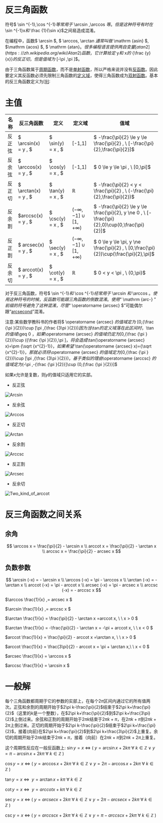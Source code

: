 # 反三角函数

符号$ \sin ^{-1},\cos ^{-1}$等常用于$ \arcsin ,\arccos $等。但是这种符号有时在$ \sin ^{-1}x$和$ \frac {1}{\sin x}$之间易造成混淆。

在编程中，函数$ \arcsin $, $ \arccos$,$ \arctan $通常叫做$ \mathrm {asin} $, $\mathrm {acos} $, $ \mathrm {atan}$。很多编程语言提供两自变量[atan2](https://zh.wikipedia.org/wiki/Atan2)函数，它计算给定$ y$和$ x$的$ {\frac {y}{x}}$的反正切，但是值域为$ [-\pi ,\pi ]$。

由于三角函数属于[周期函数](https://zh.wikipedia.org/wiki/周期函数)，而不是[单射函数](https://zh.wikipedia.org/wiki/單射函數)，所以严格来说并没有[反函数](https://zh.wikipedia.org/wiki/反函數)。因此要定义其反函数必须先限制三角函数的[定义域](https://zh.wikipedia.org/wiki/定义域)，使得三角函数成为[双射函数](https://zh.wikipedia.org/wiki/雙射函數)。基本的反三角函数定义为[[9\]](https://zh.wikipedia.org/wiki/三角函数#cite_note-高等数学-9):

# 主值

| 名称   | 反三角函数            | 定义               | 定义域                        | 值域                                                         |
| ------ | --------------------- | ------------------ | ----------------------------- | ------------------------------------------------------------ |
| 反正弦 | $ \arcsin(x) = y \, $ | $ \sin(y) = x \, $ | [-1,1]                        | $ -\frac{\pi}{2} \le y \le \frac{\pi}{2} \, \\ [-\frac{\pi}{2},\frac{\pi}{2}]$ |
| 反余弦 | $ \arccos(x) = y \, $ | $ \cos(y) = x \, $ | [-1,1]                        | $ 0 \le y \le \pi \,  \\ [0,\pi]$                            |
| 反正切 | $ \arctan(x) = y \, $ | $ \tan(y) = x \, $ | $\mathbb{R}$                  | $ -\frac{\pi}{2} < y < \frac{\pi}{2} \, \\ (-\frac{\pi}{2},\frac{\pi}{2})$ |
| 反余割 | $arccsc(x) = y \, $   | $ \csc(y) = x \, $ | $(-\infty,-1]\cup[1,+\infty)$ | $ -\frac{\pi}{2} \le y \le \frac{\pi}{2}, y \ne 0 \, \\ [-\frac{\pi}{2},0)\cup(0,\frac{\pi}{2}]$ |
| 反正割 | $ arcsec(x) = y \, $  | $ \sec(y) = x \, $ | $(-\infty,-1]\cup[1,+\infty)$ | $ 0 \le y \le \pi, y \ne \frac{\pi}{2} \, \\ [0,\frac{\pi}{2})\cup(\frac{\pi}{2},\pi]$ |
| 反余切 | $ arccot(x) = y \, $  | $ \cot(y) = x \, $ | $\mathbb{R}$                  | $ 0 < y < \pi \, \\ (0,\pi)$                                 |

对于反三角函数，符号$ \sin ^{-1}$和$ \cos ^{-1}$经常用于$ \arcsin $和$ \arccos $。使用这种符号的时候，反函数可能跟三角函数的倒数混淆。使用“$ \mathrm {arc-} $”前缀的符号避免了这种混淆，尽管“$ \operatorname {arcsec} $”可能偶尔跟“[arcsecond](https://zh.wikipedia.org/wiki/角秒)”混淆。

注意:某些数学教科书的作者将$ \operatorname {arcsec} $的值域定为$ [0,{\frac  {\pi }{2}})\cup [\pi ,{\frac  {3\pi }{2}})$因为当$\tan$的定义域落在此区间时，$\tan$的值域$\geq 0 $，如果$\operatorname {arcsec} $的值域仍定为$[0,{\frac  {\pi }{2}})\cup ({\frac  {\pi }{2}},\pi ]$，将会造成$\tan(\operatorname {arcsec} x)=\pm {\sqrt {x^{2}-1}}$，如果希望$ \tan(\operatorname {arcsec} x)={\sqrt {x^{2}-1}}$，那就必须将$\operatorname {arcsec} $的值域定为$[0,{\frac  {\pi }{2}})\cup [\pi ,{\frac  {3\pi }{2}})$，基于类似的理由$\operatorname {arccsc} $的值域定为$(-\pi ,-{\frac  {\pi }{2}}]\cup (0,{\frac  {\pi }{2}}]$​

如果$x$允许是复数，则$y$的值域只适用它的实部。

+ 反正弦

![Arcsin](https://img1.zlogs.net/20/20200419140951.svg)

+ 反余弦

![Arccos](https://img1.zlogs.net/20/20200419141104.svg)

+ 反正切

![Arctan](https://img1.zlogs.net/20/20200419141343.svg)



+ 反余割

![Arccsc](https://img1.zlogs.net/20/20200419141423.svg)



+ 反正割

![Arcsec](https://img1.zlogs.net/20/20200419141519.svg)



+ 反余切

![Two_kind_of_arccot](https://img1.zlogs.net/20/20200419141626.svg)



# 反三角函数之间关系



## 余角

$$
\arccos x = \frac{\pi}{2} - \arcsin x \\
arccot x = \frac{\pi}{2} - \arctan x \\
arccsc x = \frac{\pi}{2} - arcsec x
$$

## 负数参数

$$
\arcsin (-x) = - \arcsin x  \\
\arccos (-x) = \pi - \arccos x \\
\arctan (-x) = - \arctan x \\
arccot (-x) = \pi - arccot x  \\
arcsec (-x) = \pi - arcsec x \\
arccsc (-x) = - arccsc x
$$





$\arccos \frac{1}{x} \,= arcsec x  $

$\arcsin \frac{1}{x} \,= arccsc x  $

$\arctan \frac{1}{x} = \frac{\pi}{2} - \arctan x =arccot x, \    \ x > 0 $

$\arctan \frac{1}{x} = -\frac{\pi}{2} - \arctan x = -\pi + arccot x, \    \ x < 0 $

$arccot \frac{1}{x} = \frac{\pi}{2} - arccot x =\arctan x, \    \ x > 0 $

$arccot \frac{1}{x} = \frac{3\pi}{2} - arccot x = \pi + \arctan x,\    \ x < 0 $

$arcsec \frac{1}{x} = \arccos x  $

$arccsc \frac{1}{x} = \arcsin x $



#  一般解 

每个三角函数都周期于它的参数的实部上，在每个$2\pi$区间内通过它的所有值两次。正弦和余割的周期开始于$2\pi k-\frac{\pi}{2}$结束于$2\pi k+\frac{\pi}{2}$（这里的$k$是一个整数），在$2\pi k+\frac{\pi}{2}$到$2\pi k+\frac{3\pi}{2}$上倒过来。余弦和正割的周期开始于$2\pi k$结束于$2\pi k +\pi$，在$2\pi k +\pi$到$2\pi k +2\pi$上倒过来。正切的周期开始于$2\pi k-\frac{\pi}{2}$结束于$2\pi k+\frac{\pi}{2}$，接着(向前)在$2\pi k+\frac{\pi}{2}$到$2\pi k+\frac{3\pi}{2}$上重复。余切的周期开始于$2\pi k$结束于$2\pi k +\pi$，接着（向前）在$2\pi k +\pi$到$2\pi k +2\pi$上重复。

这个周期性反应在一般反函数上:
$\sin y= x \ \Leftrightarrow\ (\ y = \arcsin x+ 2k\pi \text{  } \forall \text{ } k \in \mathbb{Z} \ \lor\ y= \pi - \arcsin x+ 2k\pi \text{  } \forall \text{ } k \in \mathbb{Z}\ )$

$\cos y= x \ \Leftrightarrow\ (\ y = \arccos x+ 2k\pi \text{  } \forall \text{ } k \in \mathbb{Z} \ \lor\ y = 2\pi - \arccos x+ 2k\pi \text{  } \forall \text{ } k \in \mathbb{Z}\ )$

$\tan y= x \ \Leftrightarrow\ \ y = \arctan x+ k\pi \text{  } \forall \text{ } k \in \mathbb{Z}$

$\cot y= x \ \Leftrightarrow\ \ y = arccot x+ k\pi \text{  } \forall \text{ } k \in \mathbb{Z}$

$\sec y= x \ \Leftrightarrow\ (\ y = arcsec x+ 2k\pi \text{  } \forall \text{ } k \in \mathbb{Z} \ \lor\ y = 2\pi - arcsec x+ 2k\pi \text{  } \forall \text{ } k \in \mathbb{Z}\ )$

$\csc y= x \ \Leftrightarrow\ (\ y = arccsc x+ 2k\pi \text{  } \forall \text{ } k \in \mathbb{Z} \ \lor\ y = \pi - arccsc x+ 2k\pi \text{  } \forall \text{ } k \in \mathbb{Z}\ )$





























































